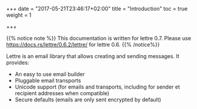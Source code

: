 +++
date = "2017-05-21T23:46:17+02:00"
title = "Introduction"
toc = true
weight = 1

+++

{{% notice note %}}
This documentation is written for lettre 0.7.
Please use https://docs.rs/lettre/0.6.2/lettre/ for lettre 0.6.
{{% /notice%}}

Lettre is an email library that allows creating and sending messages. It provides:

* An easy to use email builder
* Pluggable email transports
* Unicode support (for emails and transports, including for sender et recipient addresses when compatible)
* Secure defaults (emails are only sent encrypted by default)
